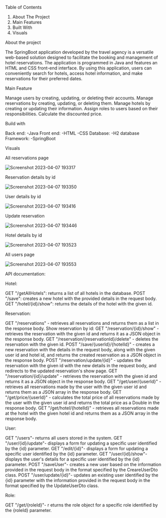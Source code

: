 Table of Contents
1. About The Project
2. Main Features
3. Built With
4. Visuals


About the project

The SpringBoot application developed by the travel agency is a versatile web-based solution designed to facilitate the booking and management of hotel reservations. The application is programmed in Java and features an HTML and CSS front-end interface. By using this application, users can conveniently search for hotels, access hotel information, and make reservations for their preferred dates.

Main Feature

Manage users by creating, updating, or deleting their accounts.
Manage reservations by creating, updating, or deleting them.
Manage hotels by creating or updating their information.
Assign roles to users based on their responsibilities.
Calculate the discounted price.

Build with

Back end: 
-Java
Front end:
-HTML
-CSS
Database:
-H2 database
Framework:
-SpringBoot

Visuals

All reservations page

![Screenshot 2023-04-07 193317](https://user-images.githubusercontent.com/116298533/230644874-748d5643-bd4f-49e4-8aa7-ad46ea4914ac.png)

Reservation details by id

![Screenshot 2023-04-07 193350](https://user-images.githubusercontent.com/116298533/230644877-2a8db5e4-8b15-4fa7-8658-0105f048b5d5.png)

User details by id 

![Screenshot 2023-04-07 193416](https://user-images.githubusercontent.com/116298533/230644864-9b74620c-e4b1-4baf-a50e-73d1cafab34e.png)

Update reservation

![Screenshot 2023-04-07 193446](https://user-images.githubusercontent.com/116298533/230644866-fa440de3-d64a-4117-90fc-4a4915f5a342.png)

Hotel details by id

![Screenshot 2023-04-07 193523](https://user-images.githubusercontent.com/116298533/230644869-5f07ea8a-fa97-4e0d-aa99-e34e5f675788.png)

All users page

![Screenshot 2023-04-07 193553](https://user-images.githubusercontent.com/116298533/230644871-4341827f-5b5b-4fb8-bded-f6b35f83bde4.png)


API documentation:

Hotel:

GET "/getAllHotels": returns a list of all hotels in the database.
POST "/save": creates a new hotel with the provided details in the request body.
GET "/hotel/{id}/show": returns the details of the hotel with the given id.

Reservation:

GET "/reservations" - retrieves all reservations and returns them as a list in the response body.
Show reservation by id: GET "/reservation/{id}/show" - retrieves the reservation with the given id and returns it as a JSON object in the response body.
GET "/reservation/{reservationId}/delete" - deletes the reservation with the given id.
POST "/save/{userId}/{hotelId}" - creates a new reservation with the details in the request body, along with the given user id and hotel id, and returns the created reservation as a JSON object in the response body.
POST "/reservation/update/{id}" - updates the reservation with the given id with the new details in the request body, and redirects to the updated reservation's show page.
GET "/reservation/{id}/update" - retrieves the reservation with the given id and returns it as a JSON object in the response body.
GET "/get/user/{userId}" - retrieves all reservations made by the user with the given user id and returns them as a JSON array in the response body.
GET "/get/price/{userId}" - calculates the total price of all reservations made by the user with the given user id and returns the total price as a Double in the response body.
GET "/get/hotel/{hotelId}" - retrieves all reservations made at the hotel with the given hotel id and returns them as a JSON array in the response body.

User:

GET "/users"- returns all users stored in the system.
GET "/user/{id}/update"- displays a form for updating a specific user identified by the {id} parameter.
GET "/edit/{id}"- displays a form for updating a specific user identified by the {id} parameter.
GET "/user/{id}/show"- displays the user's details for a specific user identified by the {id} parameter.
POST "/saveUser"- creates a new user based on the information provided in the request body in the format specified by the CreareUserDto class.
POST "/user/update/{id}"- updates an existing user identified by the {id} parameter with the information provided in the request body in the format specified by the UpdateUserDto class.

Role:

GET "/get/{roleId}"- r
eturns the role object for a specific role identified by the {roleId} parameter.
